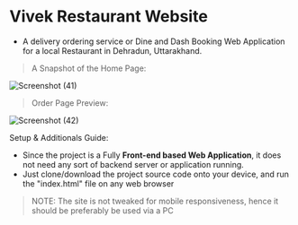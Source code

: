 # Vivek Restaurant Website 

- A delivery ordering service or Dine and Dash Booking Web Application for a local Restaurant in Dehradun, Uttarakhand.



>  A Snapshot of the Home Page:

![Screenshot (41)](https://github.com/ShubhamTiwary914/vivekRestaurant/assets/67773966/5ea9db45-5212-4665-96d7-b611b8588242)




>  Order Page Preview:

![Screenshot (42)](https://github.com/ShubhamTiwary914/vivekRestaurant/assets/67773966/539867f8-13e0-45f9-b0f0-511728f70f43)




Setup & Additionals Guide:
- Since the project is a Fully **Front-end based Web Application**, it does not need any sort of backend server or application running.
- Just clone/download the project source code onto your device, and run the "index.html" file on any web browser
> NOTE:  The site is not tweaked for mobile responsiveness, hence it should be preferably be used via a PC

